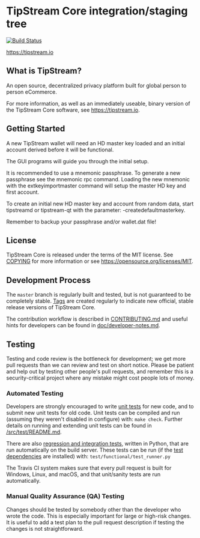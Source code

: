 TipStream Core integration/staging tree
=====================================

[![Build Status](https://travis-ci.org/tipstream/tipstream-core.svg?branch=master)](https://travis-ci.org/tipstream/tipstream-core)

https://tipstream.io

What is TipStream?
----------------

An open source, decentralized privacy platform
built for global person to person eCommerce.

For more information, as well as an immediately useable, binary version of
the TipStream Core software, see https://tipstream.io.


Getting Started
---------------

A new TipStream wallet will need an HD master key loaded and an initial account
derived before it will be functional.

The GUI programs will guide you through the initial setup.

It is recommended to use a mnemonic passphrase.
To generate a new passphrase see the mnemonic rpc command.
Loading the new mnemonic with the extkeyimportmaster command will setup the
master HD key and first account.

To create an initial new HD master key and account from random data, start
tipstreamd or tipstream-qt with the parameter: -createdefaultmasterkey.

Remember to backup your passphrase and/or wallet.dat file!

License
-------

TipStream Core is released under the terms of the MIT license. See [COPYING](COPYING) for more
information or see https://opensource.org/licenses/MIT.

Development Process
-------------------

The `master` branch is regularly built and tested, but is not guaranteed to be
completely stable. [Tags](https://github.com/tipstream/tipstream-core/tags) are created
regularly to indicate new official, stable release versions of TipStream Core.

The contribution workflow is described in [CONTRIBUTING.md](CONTRIBUTING.md)
and useful hints for developers can be found in [doc/developer-notes.md](doc/developer-notes.md).

Testing
-------

Testing and code review is the bottleneck for development; we get more pull
requests than we can review and test on short notice. Please be patient and help out by testing
other people's pull requests, and remember this is a security-critical project where any mistake might cost people
lots of money.

### Automated Testing

Developers are strongly encouraged to write [unit tests](src/test/README.md) for new code, and to
submit new unit tests for old code. Unit tests can be compiled and run
(assuming they weren't disabled in configure) with: `make check`. Further details on running
and extending unit tests can be found in [/src/test/README.md](/src/test/README.md).

There are also [regression and integration tests](/test), written
in Python, that are run automatically on the build server.
These tests can be run (if the [test dependencies](/test) are installed) with: `test/functional/test_runner.py`

The Travis CI system makes sure that every pull request is built for Windows, Linux, and macOS, and that unit/sanity tests are run automatically.

### Manual Quality Assurance (QA) Testing

Changes should be tested by somebody other than the developer who wrote the
code. This is especially important for large or high-risk changes. It is useful
to add a test plan to the pull request description if testing the changes is
not straightforward.

